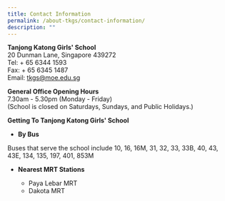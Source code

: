 ```yaml
---
title: Contact Information
permalink: /about-tkgs/contact-information/
description: ""
---
```

<p><strong>Tanjong Katong Girls' School<br></strong>20 Dunman Lane, Singapore 439272<br>Tel: + 65 6344 1593<br>Fax: + 65 6345 1487<br>Email:&nbsp;<a href="mailto:tkgs@moe.edu.sg" target="">tkgs@moe.edu.sg</a></p>
<p><strong>General Office Opening Hours<br></strong>7.30am - 5.30pm (Monday - Friday)<br>(School is closed on Saturdays, Sundays, and Public Holidays.)</p>
<p><strong>Getting To Tanjong Katong Girls' School</strong></p>
<ul>
<li><strong>By Bus</strong></li>
</ul>
<p>Buses that serve the school include 10, 16, 16M, 31, 32, 33, 33B, 40, 43, 43E, 134, 135, 197, 401, 853M</p>
<ul>
<li><strong>Nearest MRT Stations</strong></li>
<ul>
<li>Paya Lebar MRT</li>
<li>Dakota MRT</li>
</ul>
</ul>